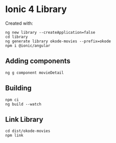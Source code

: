 # Ionic 4 Library

Created with:

```
ng new library --createApplication=false
cd library
ng generate library okode-movies --prefix=okode
npm i @ionic/angular
```

## Adding components

```
ng g component movieDetail
```

## Building

```
npm ci
ng build --watch
```

## Link Library

```
cd dist/okode-movies
npm link
```